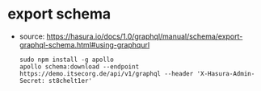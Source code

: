 # export schema
- source: https://hasura.io/docs/1.0/graphql/manual/schema/export-graphql-schema.html#using-graphqurl

      sudo npm install -g apollo
      apollo schema:download --endpoint https://demo.itsecorg.de/api/v1/graphql --header 'X-Hasura-Admin-Secret: st8chelt1er'
